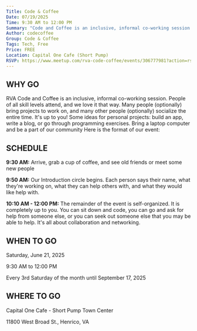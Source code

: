```yaml
---
Title: Code & Coffee
Date: 07/19/2025
Time: 9:30 AM to 12:00 PM
Summary: "Code and Coffee is an inclusive, informal co-working session. People of all skill levels attend, and we love it that way. Many people (optionally) bring projects to work on, and many other people (optionally) socialize the entire time. It's up to you! Some ideas for personal projects: build an app, write a blog, or go through programming exercises."
Author: codecoffee
Group: Code & Coffee
Tags: Tech, Free
Price: FREE
Location: Capital One Cafe (Short Pump)
RSVP: https://www.meetup.com/rva-code-coffee/events/306777981?action=rsvp
---
```


## WHY GO

RVA Code and Coffee is an inclusive, informal co-working session. People of all skill levels attend, and we love it that way. Many people (optionally) bring projects to work on, and many other people (optionally) socialize the entire time. It's up to you! Some ideas for personal projects: build an app, write a blog, or go through programming exercises.
Bring a laptop computer and be a part of our community
Here is the format of our event:

## SCHEDULE

**9:30 AM:** Arrive, grab a cup of coffee, and see old friends or meet some new people

**9:50 AM:** Our Introduction circle begins. Each person says their name, what they're working on, what they can help others with, and what they would like help with.

**10:10 AM - 12:00 PM:** The remainder of the event is self-organized. It is completely up to you. You can sit down and code, you can go and ask for help from someone else, or you can seek out someone else that you may be able to help. It's all about collaboration and networking.

## WHEN TO GO

Saturday, June 21, 2025

9:30 AM to 12:00 PM

Every 3rd Saturday of the month until September 17, 2025

## WHERE TO GO

Capital One Cafe - Short Pump Town Center

11800 West Broad St., Henrico, VA
